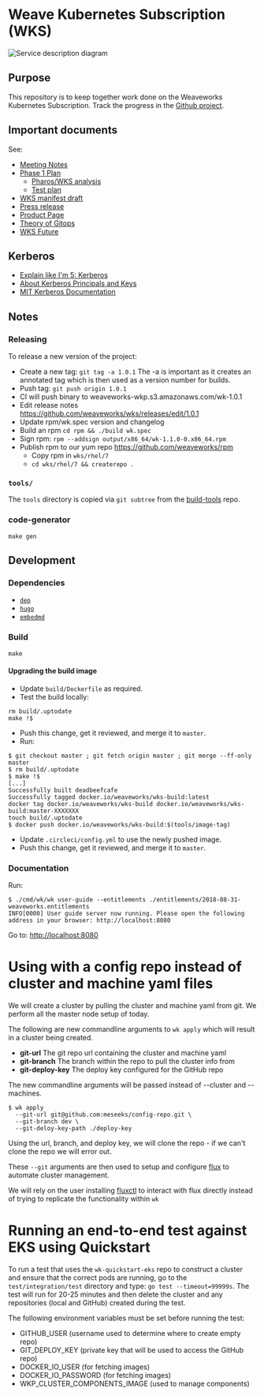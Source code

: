 # Weave Kubernetes Subscription (WKS)

![Service description diagram](https://www.weave.works/assets/images/blt1670b4d9d8010619/KB_support_diagram.jpg)

## Purpose

This repository is to keep together work done on the Weaveworks Kubernetes Subscription. Track the progress in the [Github project](https://github.com/weaveworks/wks/projects/1).

## Important documents

See:

- [Meeting Notes](https://drive.google.com/open?id=1wfN4V6T9t1-eapXGabFZqkBCxyKW3uVZzz-cBCosgxs)
- [Phase 1 Plan](https://docs.google.com/document/d/1q3y0jDrzNKpTxPUi5JYf8vaPDTLV9_Ur65lxZFElDSo/edit)
  - [Pharos/WKS analysis](https://docs.google.com/document/d/1FRJd5Uj0CuHPwHbqXooIpUF1UKTy9tjsBaNqAA5BtrQ/edit)
  - [Test plan](https://docs.google.com/spreadsheets/d/1EdSdbdbFrYrjLwr33qAMF31n_g2hrSgogljen8RBHj4/edit)
- [WKS manifest draft](https://docs.google.com/document/d/1WtIE11RC-6f4mhp2Krsf1AsNCNEHcSuEQNp12nV0mDU/edit#)
- [Press release](https://www.weave.works/press/releases/weaveworks-launches-enterprise-gitops-services/)
- [Product Page](https://www.weave.works/product/enterprise-kubernetes-support/)
- [Theory of Gitops](https://docs.google.com/document/d/1Y8kr3gROHUnFuGR3h4adjwWH6E3ttGHIYwVuWWVv2VE/edit)
- [WKS Future](https://docs.google.com/document/d/1HK6r5CA0ZlUQT3PmFWVQ_93TlPz31nHdx13-pve1S4U/edit#)

## Kerberos

- [Explain like I'm 5: Kerberos](http://www.roguelynn.com/words/explain-like-im-5-kerberos/)
- [About Kerberos Principals and Keys](https://ssimo.org/blog/id_016.html)
- [MIT Kerberos Documentation](http://web.mit.edu/kerberos/krb5-1.12/doc/index.html)

## Notes

### Releasing

To release a new version of the project:

- Create a new tag: `git tag -a 1.0.1`  The -a is important as it creates an annotated tag which is then used as a version number for builds.
- Push tag: `git push origin 1.0.1`
- CI will push binary to weaveworks-wkp.s3.amazonaws.com/wk-1.0.1
- Edit release notes https://github.com/weaveworks/wks/releases/edit/1.0.1
- Update rpm/wk.spec version and changelog
- Build an rpm `cd rpm && ./build wk.spec`
- Sign rpm: `rpm --addsign output/x86_64/wk-1.1.0-0.x86_64.rpm`
- Publish rpm to our yum repo https://github.com/weaveworks/rpm
  - Copy rpm in `wks/rhel/7`
  - `cd wks/rhel/7 && createrepo .`

### `tools/`

The `tools` directory is copied via `git subtree` from the
[build-tools](https://github.com/weaveworks/build-tools) repo.

### code-generator

```console
make gen
```

## Development

### Dependencies

- [`dep`](https://golang.github.io/dep/docs/installation.html)
- [`hugo`](https://gohugo.io/getting-started/quick-start/)
- [`embedmd`](https://github.com/campoy/embedmd)

### Build

```console
make
```

#### Upgrading the build image

- Update `build/Dockerfile` as required.
- Test the build locally:

```console
rm build/.uptodate
make !$
```

- Push this change, get it reviewed, and merge it to `master`.
- Run:

```console
$ git checkout master ; git fetch origin master ; git merge --ff-only master
$ rm build/.uptodate
$ make !$
[...]
Successfully built deadbeefcafe
Successfully tagged docker.io/weaveworks/wks-build:latest
docker tag docker.io/weaveworks/wks-build docker.io/weaveworks/wks-build:master-XXXXXXX
touch build/.uptodate
$ docker push docker.io/weaveworks/wks-build:$(tools/image-tag)
```

- Update `.circleci/config.yml` to use the newly pushed image.
- Push this change, get it reviewed, and merge it to `master`.

### Documentation

Run:

```console
$ ./cmd/wk/wk user-guide --entitlements ./entitlements/2018-08-31-weaveworks.entitlements
INFO[0000] User guide server now running. Please open the following address in your browser: http://localhost:8080
```

Go to: [http://localhost:8080](http://localhost:8080)

# Using with a config repo instead of cluster and machine yaml files
We will create a cluster by pulling the cluster and machine yaml from git.  We perform all the master node setup of today.

The following are new commandline arguments to `wk apply` which will result in a cluster being created.

- **git-url** The git repo url containing the cluster and machine yaml
- **git-branch**  The branch within the repo to pull the cluster info from
- **git-deploy-key** The deploy key configured for the GitHub repo

The new commandline arguments will be passed instead of --cluster and --machines.

```console
$ wk apply
  --git-url git@github.com:meseeks/config-repo.git \
  --git-branch dev \
  --git-deloy-key-path ./deploy-key
```
Using the url, branch, and deploy key, we will clone the repo - if we can't clone the repo we will error out.

These `--git` arguments are then used to setup and configure [flux](https://www.weave.works/oss/flux/) to automate cluster management.

We will rely on the user installing [fluxctl](https://github.com/weaveworks/flux/blob/master/site/fluxctl.md) to interact with flux directly instead of trying to replicate the functionality within `wk`

# Running an end-to-end test against EKS using Quickstart

To run a test that uses the `wk-quickstart-eks` repo to construct a cluster and ensure that the correct pods are running, go to the `test/integration/test` directory and type: `go test --timeout=99999s`. The test will run for 20-25 minutes and then delete the cluster and any repositories (local and GitHub) created during the test.

The following environment variables must be set before running the test:

* GITHUB_USER (username used to determine where to create empty repo)
* GIT_DEPLOY_KEY (private key that will be used to access the GitHub repo)
* DOCKER_IO_USER (for fetching images)
* DOCKER_IO_PASSWORD (for fetching images)
* WKP_CLUSTER_COMPONENTS_IMAGE (used to manage components)
